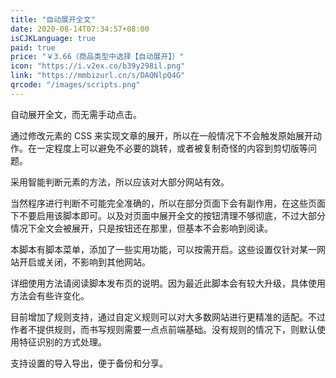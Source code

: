 ```yaml
---
title: "自动展开全文"
date: 2020-08-14T07:34:57+08:00
isCJKLanguage: true
paid: true
price: "￥3.66（商品类型中选择【自动展开】）"
icon: "https://i.v2ex.co/b39y298il.png"
link: "https://mmbizurl.cn/s/DAQNlpQ4G"
qrcode: "/images/scripts.png"
---
```


自动展开全文，而无需手动点击。

<!--more-->

通过修改元素的 CSS 来实现文章的展开，所以在一般情况下不会触发原始展开动作。在一定程度上可以避免不必要的跳转，或者被复制奇怪的内容到剪切版等问题。

采用智能判断元素的方法，所以应该对大部分网站有效。

当然程序进行判断不可能完全准确的，所以在部分页面下会有副作用，在这些页面下不要启用该脚本即可。以及对页面中展开全文的按钮清理不够彻底，不过大部分情况下全文会被展开，只是按钮还在那里，但基本不会影响到阅读。

本脚本有脚本菜单，添加了一些实用功能，可以按需开启。这些设置仅针对某一网站开启或关闭，不影响到其他网站。

详细使用方法请阅读脚本发布页的说明。因为最近此脚本会有较大升级，具体使用方法会有些许变化。

目前增加了规则支持，通过自定义规则可以对大多数网站进行更精准的适配。不过作者不提供规则，而书写规则需要一点点前端基础。没有规则的情况下，则默认使用特征识别的方式处理。

支持设置的导入导出，便于备份和分享。